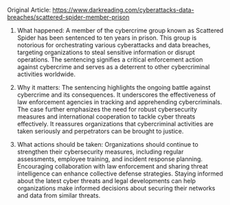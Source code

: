 Original Article: https://www.darkreading.com/cyberattacks-data-breaches/scattered-spider-member-prison

1) What happened: A member of the cybercrime group known as Scattered Spider has been sentenced to ten years in prison. This group is notorious for orchestrating various cyberattacks and data breaches, targeting organizations to steal sensitive information or disrupt operations. The sentencing signifies a critical enforcement action against cybercrime and serves as a deterrent to other cybercriminal activities worldwide.

2) Why it matters: The sentencing highlights the ongoing battle against cybercrime and its consequences. It underscores the effectiveness of law enforcement agencies in tracking and apprehending cybercriminals. The case further emphasizes the need for robust cybersecurity measures and international cooperation to tackle cyber threats effectively. It reassures organizations that cybercriminal activities are taken seriously and perpetrators can be brought to justice.

3) What actions should be taken: Organizations should continue to strengthen their cybersecurity measures, including regular assessments, employee training, and incident response planning. Encouraging collaboration with law enforcement and sharing threat intelligence can enhance collective defense strategies. Staying informed about the latest cyber threats and legal developments can help organizations make informed decisions about securing their networks and data from similar threats.